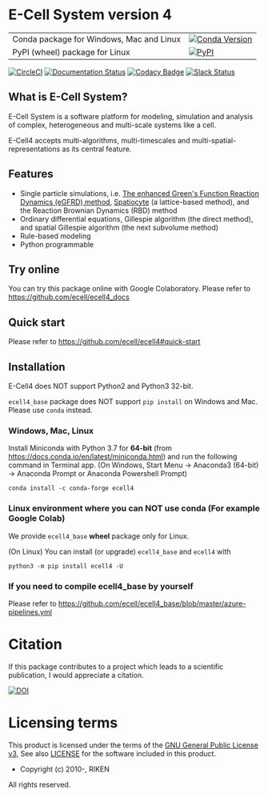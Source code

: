 E-Cell System version 4
=======================

|   |  |
| ------------- | ------------- |
| Conda package for Windows, Mac and Linux | [![Conda Version](https://img.shields.io/conda/vn/conda-forge/ecell4_base.svg)](https://anaconda.org/conda-forge/ecell4_base) |
| PyPI (wheel) package for Linux | [![PyPI](https://img.shields.io/pypi/v/ecell4_base.svg)](https://pypi.python.org/pypi/ecell4_base) |

[![CircleCI](https://circleci.com/gh/ecell/ecell4_base.svg?style=svg)](https://circleci.com/gh/ecell/ecell4_base)
[![Documentation Status](https://readthedocs.org/projects/ecell4/badge/?version=latest)](http://ecell4.readthedocs.org/en/latest/?badge=latest)
[![Codacy Badge](https://api.codacy.com/project/badge/Grade/87e076986e354b508f66af0a0ca3373d)](https://www.codacy.com/app/ecell/ecell4_base?utm_source=github.com&amp;utm_medium=referral&amp;utm_content=ecell/ecell4_base&amp;utm_campaign=Badge_Grade)
[![Slack Status](https://img.shields.io/badge/chat-on%20slack-50baa6.svg)](https://ecell-project.herokuapp.com/)
<!---[![Slack Status](https://ecell-project.herokuapp.com/badge.svg)](https://ecell-project.herokuapp.com/)--->

What is E-Cell System?
----------------------

E-Cell System is a software platform for modeling, simulation and analysis of complex, heterogeneous and multi-scale systems like a cell.

E-Cell4 accepts multi-algorithms, multi-timescales and multi-spatial-representations as its central feature.

Features
--------

- Single particle simulations, i.e. [The enhanced Green's Function Reaction Dynamics (eGFRD) method](http://gfrd.org), [Spatiocyte](http://spatiocyte.org) (a lattice-based method), and the Reaction Brownian Dynamics (RBD) method
- Ordinary differential equations, Gillespie algorithm (the direct method), and spatial Gillespie algorithm (the next subvolume method)
- Rule-based modeling
- Python programmable

Try online
----------

You can try this package online with Google Colaboratory.
Please refer to https://github.com/ecell/ecell4_docs

Quick start
-----------

Please refer to https://github.com/ecell/ecell4#quick-start

Installation
-------------

E-Cell4 does NOT support Python2 and Python3 32-bit.

`ecell4_base` package does NOT support `pip install` on Windows and Mac. Please use `conda` instead.

### Windows, Mac, Linux

Install Miniconda with Python 3.7 for **64-bit** (from https://docs.conda.io/en/latest/miniconda.html)
and run the following command in Terminal app. (On Windows, Start Menu -> Anaconda3 (64-bit) -> Anaconda Prompt or Anaconda Powershell Prompt)

```
conda install -c conda-forge ecell4
```

### Linux environment where you can NOT use conda (For example Google Colab)

We provide `ecell4_base` **wheel** package only for Linux.

(On Linux) You can install (or upgrade) `ecell4_base` and `ecell4` with

```
python3 -m pip install ecell4 -U
```

### If you need to compile ecell4_base by yourself

Please refer to https://github.com/ecell/ecell4_base/blob/master/azure-pipelines.yml


Citation
========

If this package contributes to a project which leads to a scientific publication, I would appreciate a citation.

[![DOI](https://zenodo.org/badge/6348303.svg)](https://zenodo.org/badge/latestdoi/6348303)

Licensing terms
===============

This product is licensed under the terms of the [GNU General Public License v3](https://github.com/ecell/ecell4_base/blob/master/LICENSE),
See also [LICENSE](https://github.com/ecell/ecell4_base/blob/master/LICENSE) for the software included in this product.

- Copyright (c) 2010-, RIKEN

All rights reserved.
